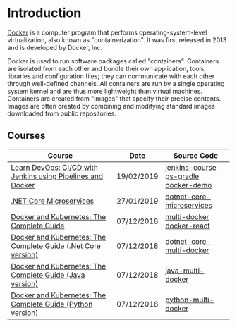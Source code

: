 # Introduction

[Docker](<https://en.wikipedia.org/wiki/Docker_(software)>) is a computer program that performs operating-system-level virtualization, also known as "containerization". It was first released in 2013 and is developed by Docker, Inc.

Docker is used to run software packages called "containers". Containers are isolated from each other and bundle their own application, tools, libraries and configuration files; they can communicate with each other through well-defined channels. All containers are run by a single operating system kernel and are thus more lightweight than virtual machines. Containers are created from "images" that specify their precise contents. Images are often created by combining and modifying standard images downloaded from public repositories.

## Courses

| Course                                                                                                                                   | Date       | Source Code                                                                                                                                                                      |
| ---------------------------------------------------------------------------------------------------------------------------------------- | ---------- | -------------------------------------------------------------------------------------------------------------------------------------------------------------------------------- |
| [Learn DevOps: CI/CD with Jenkins using Pipelines and Docker](/other/cicd-learn-devops-ci-cd-with-jenkins-using-pipelines-and-docker.md) | 19/02/2019 | [jenkins-course ](https://github.com/peelmicro/jenkins-course)<br>[gs-gradle](https://github.com/peelmicro/gs-gradle)<br>[docker-demo](https://github.com/peelmicro/docker-demo) |
| [.NET Core Microservices](/backend/dotnetcore-net-core-microservice.md)                                                                  | 27/01/2019 | [dotnet-core-microservices](https://github.com/peelmicro/dotnet-core-microservices)                                                                                              |
| [Docker and Kubernetes: The Complete Guide](docker-multi-docker.md)                                                                      | 07/12/2018 | [multi-docker](https://github.com/peelmicro/multi-docker) <br> [docker-react](https://github.com/peelmicro/docker-react)                                                         |
| [Docker and Kubernetes: The Complete Guide (.Net Core version)](/projects/dotnet-core-multi-docker.md)                                   | 07/12/2018 | [dotnet-core-multi-docker](https://github.com/peelmicro/dotnet-core-multi-docker)                                                                                                |
| [Docker and Kubernetes: The Complete Guide (Java version)](/projects/java-multi-docker.md)                                               | 07/12/2018 | [java-multi-docker](https://github.com/peelmicro/java-multi-docker)                                                                                                              |
| [Docker and Kubernetes: The Complete Guide (Python version)](/projects/python-multi-docker.md)                                           | 07/12/2018 | [python-multi-docker](https://github.com/peelmicro/python-multi-docker)                                                                                                          |
